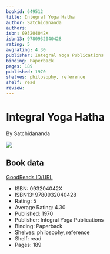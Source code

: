 ```yaml
---
bookid: 649512
title: Integral Yoga Hatha
author: Satchidananda
authors: 
isbn: 093204042X
isbn13: 9780932040428
rating: 5
avgrating: 4.30
publisher: Integral Yoga Publications
binding: Paperback
pages: 189
published: 1970
shelves: philosophy, reference
shelf: read
review: 
---
```


# Integral Yoga Hatha

By Satchidananda

![](https://i.gr-assets.com/images/S/compressed.photo.goodreads.com/books/1352793612l/649512.jpg)

## Book data

[GoodReads ID/URL](https://www.goodreads.com/book/show/649512)

- ISBN: 093204042X
- ISBN13: 9780932040428
- Rating: 5
- Average Rating: 4.30
- Published: 1970
- Publisher: Integral Yoga Publications
- Binding: Paperback
- Shelves: philosophy, reference
- Shelf: read
- Pages: 189

